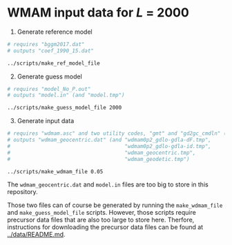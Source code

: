 WMAM input data for *L* = 2000
==============================

1. Generate reference model

```bash
# requires "bggm2017.dat"
# outputs "coef_1990_15.dat"

../scripts/make_ref_model_file
```

2. Generate guess model

```bash
# requires "model_No_P.out"
# outputs "model.in" (and "model.tmp") 

../scripts/make_guess_model_file 2000
```

3. Generate input data

```bash
# requires "wdmam.asc" and two utility codes, "gmt" and "gd2gc_cmdln" (see the top-level utils folder)
# outputs "wdmam_geocentric.dat" (and "wdmam0p2_gdlo-gdla-dF.tmp",
#                                     "wdmam0p2_gdlo-gdla-id.tmp",
#                                     "wdmam_geocentric.tmp",
#                                     "wdmam_geodetic.tmp") 

../scripts/make_wdmam_file 0.05
```

The `wdmam_geocentric.dat` and `model.in` files are too big to store in this repository.

Those two files can of course be generated by running the `make_wdmam_file` and `make_guess_model_file` scripts.
However, those scripts require precursor data files that are also too large to store here.
Therfore, instructions for downloading the precursor data files can be found at [../data/README.md](../data/README.md).
